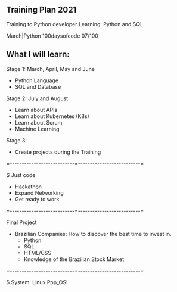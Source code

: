 ## Training Plan 2021

Training to Python developer
Learning: Python and SQL

March|Python 100daysofcode 07/100

## What I will learn:

Stage 1: March, April, May and June

* Python Language
* SQL and Database

Stage 2: July and August

* Learn about APIs
* Learn about Kubernetes (K8s)
* Learn about Scrum
* Machine Learning

Stage 3:

* Create projects during the Training

=---------------------------=--------------------------=

$ Just code

- Hackathon
- Expand Networking
- Get ready to work

=---------------------------=--------------------------=

Final Project

* Brazilian Companies: How to discover the best time to invest in.
    * Python
    * SQL
    * HTML/CSS
    * Knowledge of the Brazilian Stock Market

=---------------------------=--------------------------=

$ System: Linux Pop_OS!
